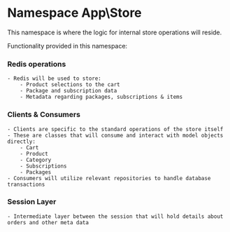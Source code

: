 # Namespace App\Store

This namespace is where the logic for internal store operations will reside. 

Functionality provided in this namespace:

### Redis operations
    - Redis will be used to store:
        - Product selections to the cart
        - Package and subscription data
        - Metadata regarding packages, subscriptions & items
### Clients & Consumers
    - Clients are specific to the standard operations of the store itself
    - These are classes that will consume and interact with model objects directly:
        - Cart
        - Product
        - Category
        - Subscriptions
        - Packages
    - Consumers will utilize relevant repositories to handle database transactions

### Session Layer
    - Intermediate layer between the session that will hold details about orders and other meta data